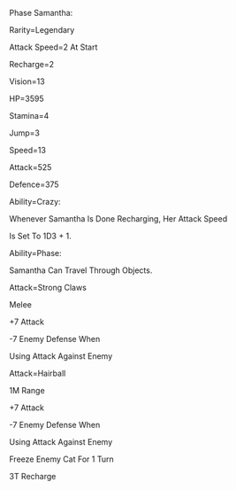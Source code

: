 Phase Samantha:

Rarity=Legendary

Attack Speed=2 At Start

Recharge=2

Vision=13

HP=3595

Stamina=4

Jump=3

Speed=13

Attack=525

Defence=375

Ability=Crazy:

Whenever Samantha Is Done Recharging, Her Attack Speed

Is Set To 1D3 + 1.

Ability=Phase:

Samantha Can Travel Through Objects.

Attack=Strong Claws

Melee

+7 Attack

-7 Enemy Defense When

Using Attack Against Enemy

Attack=Hairball

1M Range

+7 Attack

-7 Enemy Defense When

Using Attack Against Enemy

Freeze Enemy Cat For 1 Turn

3T Recharge
